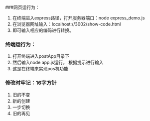 ###网页运行为：
1. 在终端进入express路径，打开服务器端口：node express_demo.js
2. 在浏览器网址输入：localhost://3002/show-code.html
3. 即可输入相应的编码进行转换。

### 终端运行为：
1. 打开终端进入postApp目录下
2. 然后输入node app.js运行， 根据提示进行输入
3. 这是在终端来实现pos机功能

### 修改时牢记：16字方针
1. 旧的不变
2. 新的创建
3. 一步切换
4. 旧的再见
